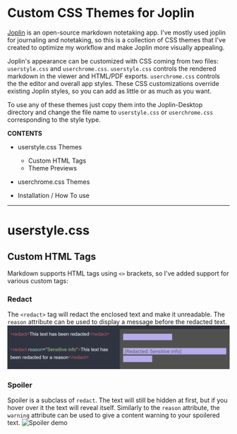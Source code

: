 # Custom CSS Themes for Joplin
[Joplin](https://joplinapp.org/) is an open-source markdown notetaking app. I've mostly used joplin for journaling and notetaking, so this is a collection of CSS themes that I've created to optimize my workflow and make Joplin more visually appealing.

Joplin's appearance can be customized with CSS coming from two files: `userstyle.css` and `userchrome.css`. `userstyle.css` controls the rendered markdown in the viewer and HTML/PDF exports. `userchrome.css` controls the the editor and overall app styles. These CSS customizations override existing Joplin styles, so you can add as little or as much as you want.

To use any of these themes just copy them into the Joplin-Desktop directory and change the file name to `userstyle.css` or `userchrome.css` corresponding to the style type.

**CONTENTS**

- userstyle.css Themes
	+ Custom HTML Tags
	+ Theme Previews
	
- userchrome.css Themes

- Installation / How To use
---


# userstyle.css
## Custom HTML Tags
Markdown supports HTML tags using `<>` brackets, so I've added support for various custom tags:

### Redact
The `<redact>` tag will redact the enclosed text and make it unreadable. The `reason` attribute can be used to display a message before the redacted text.
![Redact demo](./assets/HTML-redact-demo.png)

### Spoiler
Spoiler is a subclass of `redact`. The text will still be hidden at first, but if you hover over it the text will reveal itself. Similarly to the `reason` attribute, the `warning` attribute can be used to give a content warning to your spoilered text.
![Spoiler demo](.\assets\HTML-Spoiler-Demo.gif)